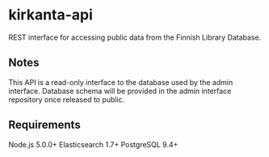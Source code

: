 # kirkanta-api
REST interface for accessing public data from the Finnish Library Database.

## Notes
This API is a read-only interface to the database used by the admin interface. Database schema will be provided in the admin interface repository once released to public.

## Requirements
Node.js 5.0.0+
Elasticsearch 1.7+
PostgreSQL 9.4+
